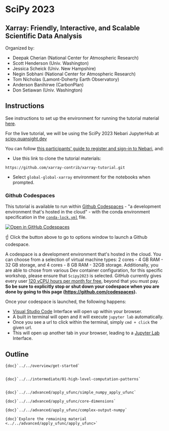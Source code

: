 # SciPy 2023

## Xarray: Friendly, Interactive, and Scalable Scientific Data Analysis

Organized by:

- Deepak Cherian (National Center for Atmospheric Research)
- Scott Henderson (Univ. Washington)
- Jessica Scheick (Univ. New Hampshire)
- Negin Sobhani (National Center for Atmospheric Research)
- Tom Nicholas (Lamont-Doherty Earth Observatory)
- Anderson Banihirwe (CarbonPlan)
- Don Setiawan (Univ. Washington)

## Instructions

See instructions to set up the environment for running the tutorial material [here](get-started).

For the live tutorial, we will be using the SciPy 2023 Nebari JupyterHub at [scipy.quansight.dev](https://scipy.quansight.dev/)

You can follow [this participants' guide to register and sign-in to Nebari](https://docs.google.com/document/d/1vnWhNyUBRpILb2MAHQfTmZQY3pCIaCmroV9ke49nQlE/edit), and:

* Use this link to clone the tutorial materials:

```
https://github.com/xarray-contrib/xarray-tutorial.git
```

* Select `global-global-xarray` environment for the notebooks when prompted.

### Github Codespaces

This tutorial is available to run within [Github Codespaces](https://github.com/features/codespaces) - "a development environment that's hosted in the cloud" - with the conda environment specification in the [`conda-lock.yml`](../../conda/conda-lock.yml) file.

[![Open in GitHub Codespaces](https://github.com/codespaces/badge.svg)](https://github.com/codespaces/new/xarray-contrib/xarray-tutorial/tree/main?devcontainer_path=.devcontainer%2Fscipy2023%2Fdevcontainer.json)

☝️ Click the button above to go to options window to launch a Github codespace.

A codespace is a development environment that's hosted in the cloud.
You can choose from a selection of virtual machine types: 2 cores - 4 GB RAM - 32 GB storage, and 4 cores - 8 GB RAM - 32GB storage.
Additionally, you are able to chose from various Dev container configuration, for this specific workshop, please ensure that `Scipy2023` is selected.
GitHub currently gives every user [120 vCPU hours per month for free](https://docs.github.com/en/billing/managing-billing-for-github-codespaces/about-billing-for-github-codespaces#monthly-included-storage-and-core-hours-for-personal-accounts), beyond that you must pay. **So be sure to explicitly stop or shut down your codespace when you are done by going to this page (https://github.com/codespaces).**

Once your codespace is launched, the following happens:

- [Visual Studio Code](https://code.visualstudio.com/) Interface will open up within your browser.
- A built in terminal will open and it will execute `jupyter lab` automatically.
- Once you see a url to click within the terminal, simply `cmd + click` the given url.
- This will open up another tab in your browser, leading to a [Jupyter Lab](https://jupyterlab.readthedocs.io/en/latest/) Interface.

## Outline

```{dropdown} Introduction
{doc}`../../overview/get-started`
```

```{dropdown} Indexing

```

```{dropdown} Computational Patterns
{doc}`../../intermediate/01-high-level-computation-patterns`
```

```{dropdown} Wrapping other arrays

```

```{dropdown} Wrapping custom computation
{doc}`../../advanced/apply_ufunc/simple_numpy_apply_ufunc`

{doc}`../../advanced/apply_ufunc/core-dimensions`

{doc}`../../advanced/apply_ufunc/complex-output-numpy`

{doc}`Explore the remaining material <../../advanced/apply_ufunc/apply_ufunc>`
```
